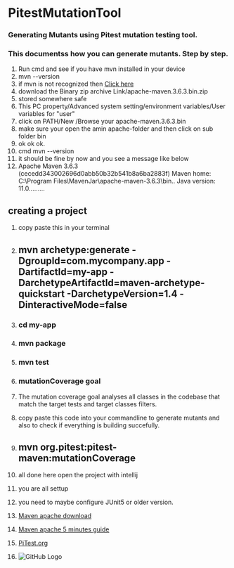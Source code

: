# PitestMutationTool

### Generating Mutants using Pitest mutation testing tool.
### This documentss how you can generate mutants. Step by step.
1. Run cmd and see if you have mvn installed in your device
2. mvn --version
1. if mvn is not recognized then [Click here ](https://maven.apache.org/download.cgi)
1. download the Binary zip archive Link/apache-maven.3.6.3.bin.zip
2. stored somewhere safe
3. This PC property/Advanced system setting/environment variables/User variables for "user"
7. click on PATH/New /Browse your apache-maven.3.6.3.bin
1. make sure your open the amin apache-folder and then click on sub folder bin
10. ok ok ok.
11. cmd mvn --version 
12. it should be fine by now and you see a message like below
13. Apache Maven 3.6.3 (cecedd343002696d0abb50b32b541b8a6ba2883f)
Maven home: C:\Program Files\MavenJar\apache-maven-3.6.3\bin\..
Java version: 11.0.........

## creating a project
1. copy paste this in your terminal
1. ## mvn archetype:generate -DgroupId=com.mycompany.app -DartifactId=my-app -DarchetypeArtifactId=maven-archetype-quickstart -DarchetypeVersion=1.4 -DinteractiveMode=false
2. ### cd my-app
3. ### mvn package
4. ### mvn test
5. ### mutationCoverage goal
  1. The mutation coverage goal analyses all classes in the codebase that match the target tests and target classes filters.
6. copy paste this code into your commandline to generate mutants and also to check if everything is building succefully.
7. ## mvn org.pitest:pitest-maven:mutationCoverage
8. all done here open the project with intellij
9. you are all settup 
10. you need to maybe configure JUnit5 or older version.

11. [Maven apache download](https://maven.apache.org/download.cgi​)
12. [Maven apache 5 minutes guide](https://maven.apache.org/guides/getti...​)
13. [PiTest.org](https://pitest.org/quickstart/maven/)
14. ![GitHub Logo](/MutationCoverageGoalResults/)
